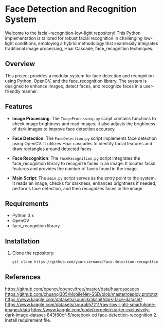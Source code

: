 # Face Detection and Recognition System
Welcome to the facial-recognition-low-light repository! This Python implementation is tailored for robust facial recognition in challenging low-light conditions, employing a hybrid methodology that seamlessly integrates traditional image processing, Haar Cascade, face_recognition techniques.

## Overview
This project provides a modular system for face detection and recognition using Python, OpenCV, and the face_recognition library. The system is designed to enhance images, detect faces, and recognize faces in a user-friendly manner.

## Features
- **Image Processing**: The `ImageProcessing.py` script contains functions to check image brightness and read images. It also adjusts the brightness of dark images to improve face detection accuracy.

- **Face Detection**: The `FaceDetection.py` script implements face detection using OpenCV. It utilizes Haar cascades to identify facial features and draw rectangles around detected faces.

- **Face Recognition**: The `FaceRecognition.py` script integrates the face_recognition library to recognize faces in an image. It locates facial features and provides the number of faces found in the image.

- **Main Script**: The `main.py` script serves as the entry point to the system. It reads an image, checks for darkness, enhances brightness if needed, performs face detection, and then recognizes faces in the image.

## Requirements
- Python 3.x
- OpenCV
- face_recognition library

## Installation
1. Clone the repository:
   ```bash
   git clone https://github.com/yourusername/face-detection-recognition.git

## References
https://github.com/opencv/opencv/tree/master/data/haarcascades
https://github.com/chuanqi305/MobileNet-SSD/blob/master/deploy.prototxt
https://www.kaggle.com/datasets/soumikrakshit/dark-face-dataset/
https://www.kaggle.com/datasets/sourabh7211/raw-low-light-smartphone-images/data
https://www.kaggle.com/code/kerneler/starter-exclusively-dark-image-dataset-843f80cf-5/notebook
   cd face-detection-recognition
2. Install requirement file.
